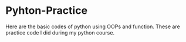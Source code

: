 # Pyhton-Practice
Here are the basic codes of python using OOPs and function. 
These are practice code I did during my python course.

